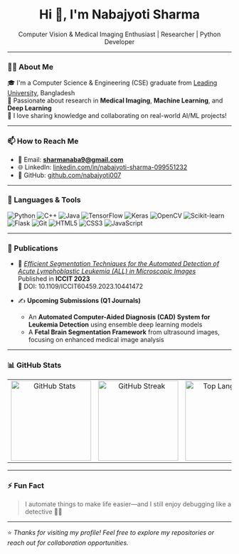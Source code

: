 <h1 align="center">Hi 👋, I'm Nabajyoti Sharma</h1>
<p align="center">Computer Vision & Medical Imaging Enthusiast | Researcher | Python Developer</p>

---

### 🧑‍🎓 About Me

🎓 I'm a Computer Science & Engineering (CSE) graduate from [Leading University](https://www.lus.ac.bd/), Bangladesh  
🔬 Passionate about research in **Medical Imaging**, **Machine Learning**, and **Deep Learning**  
💬 I love sharing knowledge and collaborating on real-world AI/ML projects!

---

### 📫 How to Reach Me

- 📧 Email: **sharmanaba9@gmail.com**
- 🌐 LinkedIn: [linkedin.com/in/nabajyoti-sharma-099551232](https://www.linkedin.com/in/nabajyoti-sharma-099551232)
- 🔗 GitHub: [github.com/nabajyoti007](https://github.com/nabajyoti007)

---

### 🚀 Languages & Tools
<p>
  <img src="https://img.shields.io/badge/Python-3776AB?style=flat&logo=python&logoColor=white" alt="Python"/>
  <img src="https://img.shields.io/badge/C++-00599C?style=flat&logo=c%2B%2B&logoColor=white" alt="C++"/>
  <img src="https://img.shields.io/badge/Java-007396?style=flat&logo=java&logoColor=white" alt="Java"/>
  <img src="https://img.shields.io/badge/TensorFlow-FF6F00?style=flat&logo=tensorflow&logoColor=white" alt="TensorFlow"/>
  <img src="https://img.shields.io/badge/Keras-D00000?style=flat&logo=keras&logoColor=white" alt="Keras"/>
  <img src="https://img.shields.io/badge/OpenCV-5C3EE8?style=flat&logo=opencv&logoColor=white" alt="OpenCV"/>
  <img src="https://img.shields.io/badge/Scikit--learn-F7931E?style=flat&logo=scikit-learn&logoColor=white" alt="Scikit-learn"/>
  <img src="https://img.shields.io/badge/Flask-000000?style=flat&logo=flask&logoColor=white" alt="Flask"/>
  <img src="https://img.shields.io/badge/Git-F05032?style=flat&logo=git&logoColor=white" alt="Git"/>
  <img src="https://img.shields.io/badge/HTML5-E34F26?style=flat&logo=html5&logoColor=white" alt="HTML5"/>
  <img src="https://img.shields.io/badge/CSS3-1572B6?style=flat&logo=css3&logoColor=white" alt="CSS3"/>
  <img src="https://img.shields.io/badge/JavaScript-F7DF1E?style=flat&logo=javascript&logoColor=black" alt="JavaScript"/>
</p>

---
### 📄 Publications

- 🧾 *[Efficient Segmentation Techniques for the Automated Detection of Acute Lymphoblastic Leukemia (ALL) in Microscopic Images](https://ieeexplore.ieee.org/document/10441472)*  
  Published in **ICCIT 2023**  
  📌 DOI: 10.1109/ICCIT60459.2023.10441472
  
- ✍️ **Upcoming Submissions (Q1 Journals)**  
  - An **Automated Computer-Aided Diagnosis (CAD) System for Leukemia Detection** using ensemble deep learning models  
  - A **Fetal Brain Segmentation Framework** from ultrasound images, focusing on enhanced medical image analysis

---

### 📊 GitHub Stats

<table align="center" cellpadding="10">
  <tr>
    <td align="center">
      <img src="https://github-readme-stats.vercel.app/api?username=nabajyoti007&show_icons=true&theme=radical" alt="GitHub Stats" height="180"/>
    </td>
    <td align="center">
      <img src="https://github-readme-streak-stats.herokuapp.com/?user=nabajyoti007&theme=radical" alt="GitHub Streak" height="180"/>
    </td>
    <td align="center">
      <img src="https://github-readme-stats.vercel.app/api/top-langs/?username=nabajyoti007&layout=compact&theme=radical" alt="Top Languages" height="180"/>
    </td>
  </tr>
</table>

---

### ⚡ Fun Fact  
> I automate things to make life easier—and I still enjoy debugging like a detective 🕵️‍♂️

---

⭐ *Thanks for visiting my profile! Feel free to explore my repositories or reach out for collaboration opportunities.*
